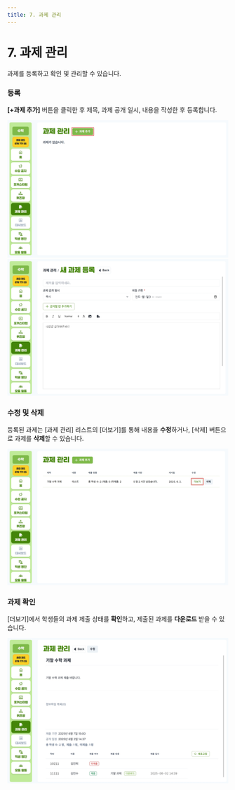 ```yaml
---
title: 7. 과제 관리
---
```


# 7. 과제 관리

과제를 등록하고 확인 및 관리할 수 있습니다.

### 등록

**[+과제 추가]** 버튼을 클릭한 후 제목, 과제 공개 일시, 내용을 작성한 후 등록합니다.

![](/img/kr/elementary/teacher/07-01.jpg)
![](/img/kr/elementary/teacher/07-02.jpg)

### 수정 및 삭제

등록된 과제는 [과제 관리] 리스트의 [더보기]를 통해 내용을 **수정**하거나, [삭제] 버튼으로 과제를 **삭제**할 수 있습니다.

![](/img/kr/elementary/teacher/07-03.jpg)

### 과제 확인

[더보기]에서 학생들의 과제 제출 상태를 **확인**하고, 제출된 과제를 **다운로드** 받을 수 있습니다.

![](/img/kr/elementary/teacher/07-04.jpg)

